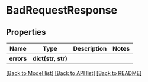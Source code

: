 # BadRequestResponse

## Properties
Name | Type | Description | Notes
------------ | ------------- | ------------- | -------------
**errors** | **dict(str, str)** |  | 

[[Back to Model list]](../README.md#documentation-for-models) [[Back to API list]](../README.md#documentation-for-api-endpoints) [[Back to README]](../README.md)


